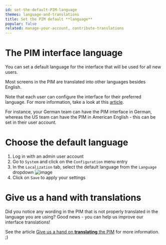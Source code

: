 ```yaml
---
id: set-the-default-PIM-language
themes: language-and-translations
title: Set the PIM default **language**
popular: false
related: manage-your-account, contribute-translations
---
```


# The PIM interface language

You can set a default language for the interface that will be used for all new users.

Most screens in the PIM are translated into other languages besides English.

Note that each user can configure the interface for their preferred language. For more information, take a look at this [article](manage-your-account.html#your-interface-default-language).

For instance, your German team can have the PIM interface in German, whereas the US team can have the PIM in American English - this can be set in their user account.

# Choose the default language

1.  Log in with an admin user account
1.  Go to `System` and click on the `Configuration` menu entry
1.  In the `Localization` tab, select the default language from the `Language` dropdown
  ![image](../img/System_Configuration.png)
1.  Click on `Save` to apply your settings

# Give us a hand with translations

Did you notice any wording in the PIM that is not properly translated in the language you are using? Good news - you can help us improve our interface translations!

See the article [Give us a hand on **translating** the PIM](contribute-translations.html) for more information. ;)
